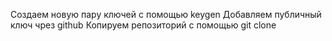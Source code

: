 Cоздаем новую пару ключей с помощью keygen
Добавляем публичный ключ чрез github
Копируем репозиторий с помощью git clone
